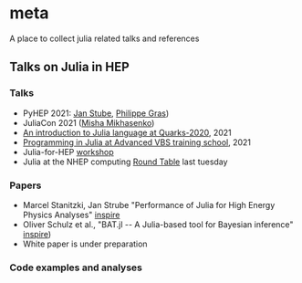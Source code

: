# meta
A place to collect julia related talks and references


## Talks on Julia in HEP

### Talks
 - PyHEP 2021: [Jan Stube](https://www.youtube.com/watch?v=WVpm6WXDYlA&ab_channel=HEPSoftwareFoundation), [Philippe Gras](https://www.youtube.com/watch?v=ZoKX39Ha3YA&ab_channel=HEPSoftwareFoundation))
 - JuliaCon 2021 ([Misha Mikhasenko](https://www.youtube.com/watch?v=QlfAa-LN1SA&t=1s&ab_channel=TheJuliaProgrammingLanguage))
 - [An introduction to Julia language at Quarks-2020](https://indico.quarks.ru/event/2020/page/47-computing), 2021
 - [Programming in Julia at Advanced VBS training school](https://indico.cern.ch/event/1039837/contributions/4437654/), 2021
 - Julia-for-HEP [workshop](https://indico.cern.ch/event/1074269/)
 - Julia at the NHEP computing [Round Table](https://indico.jlab.org/event/505/#day-2022-02-08) last tuesday

### Papers
 - Marcel Stanitzki, Jan Strube "Performance of Julia for High Energy Physics Analyses" [inspire](https://inspirehep.net/literature/1788437)
 - Oliver Schulz et al., "BAT.jl -- A Julia-based tool for Bayesian inference" [inspire](https://inspirehep.net/literature/1810548))
 - White paper is under preparation

### Code examples and analyses


